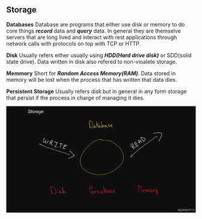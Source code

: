 ## Storage

**Databases** Database are programs that either use disk or memory to do core things ***record*** data and ***query*** data. In general they are themselve servers that are long lived and interact with rest applications through network calls with protocols on top with TCP or HTTP.

**Disk** Usually refers either usually using ***HDD(Hard drive disk)*** or SDD(solid state drive). Data written in disk also refered to non-vioalete storage.

**Memmory** Short for ***Random Access Memory(RAM)***. Data stored in memory will be lost when the process that has written that data dies.

**Persistent Storage** Usually refers disk but in general in any form storage that persist if the process in charge of managing it dies.


<img src="https://github.com/ishifoev/CodeChalenge-JS/blob/main/Round1/day-5/storage.jpg?raw=true"/>